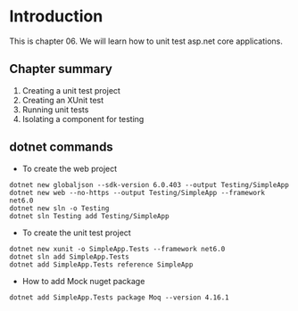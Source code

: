 # Introduction 
This is chapter 06. We will learn how to unit test asp.net core applications.

## Chapter summary

1. Creating a unit test project
2. Creating an XUnit test
3. Running unit tests
4. Isolating a component for testing


## dotnet commands

- To create the web project
```
dotnet new globaljson --sdk-version 6.0.403 --output Testing/SimpleApp
dotnet new web --no-https --output Testing/SimpleApp --framework net6.0
dotnet new sln -o Testing
dotnet sln Testing add Testing/SimpleApp
```

- To create the unit test project

```
dotnet new xunit -o SimpleApp.Tests --framework net6.0
dotnet sln add SimpleApp.Tests
dotnet add SimpleApp.Tests reference SimpleApp
```

- How to add Mock nuget package

```
dotnet add SimpleApp.Tests package Moq --version 4.16.1
```